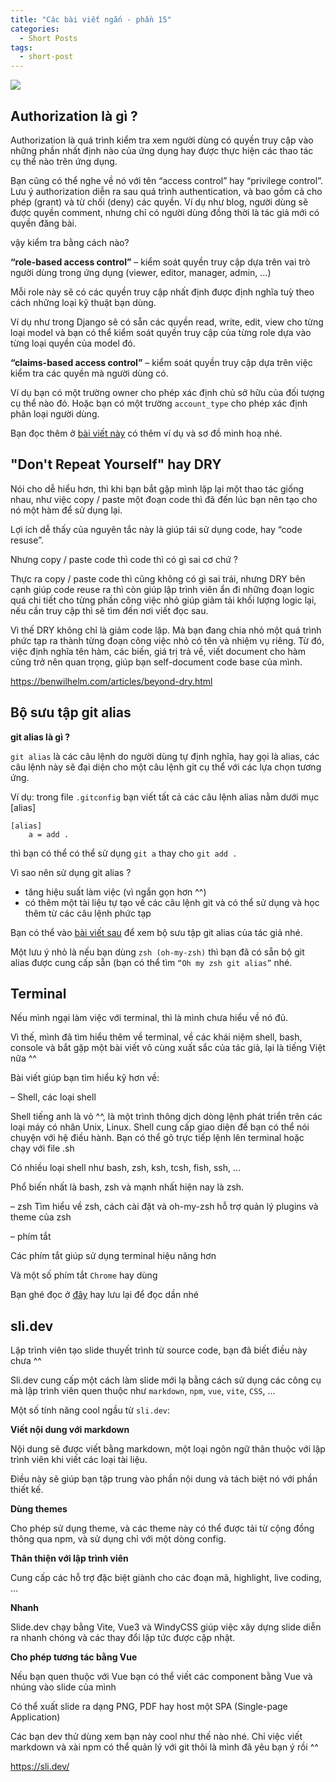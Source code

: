 ```yaml
---
title: "Các bài viết ngắn - phần 15"
categories:
  - Short Posts
tags:
  - short-post
---
```

![](assets/images/2022/10/2022-10-16-cac-bai-viet-ngan-phan-15-1.webp)

## Authorization là gì ?

Authorization là quá trình kiểm tra xem người dùng có quyền truy cập vào những phần nhất định nào của ứng dụng hay được thực hiện các thao tác cụ thể nào trên ứng dụng.

Bạn cũng có thể nghe về nó với tên “access control” hay “privilege control”. Lưu ý authorization diễn ra sau quá trình authentication, và bao gồm cả cho phép (grant) và từ chối (deny) các quyền. Ví dụ như blog, người dùng sẽ được quyền comment, nhưng chỉ có người dùng đồng thời là tác giả mới có quyền đăng bài.

vậy kiểm tra bằng cách nào?

**“role-based access control”** – kiểm soát quyền truy cập dựa trên vai trò người dùng trong ứng dụng (viewer, editor, manager, admin, …)

Mỗi role này sẽ có các quyền truy cập nhất định được định nghĩa tuỳ theo cách những loại kỹ thuật bạn dùng.

Ví dụ như trong Django sẽ có sẵn các quyền read, write, edit, view cho từng loại model và bạn có thể kiểm soát quyền truy cập của từng role dựa vào từng loại quyền của model đó.

**“claims-based access control”** – kiểm soát quyền truy cập dựa trên việc kiểm tra các quyền mà người dùng có.

Ví dụ bạn có một trường owner cho phép xác định chủ sở hữu của đối tượng cụ thể nào đó. Hoặc bạn có một trường `account_type` cho phép xác định phân loại người dùng.

Bạn đọc thêm ở [bài viết này](https://www.freecodecamp.org/news/whats-the-difference-between-authentication-and-authorisation/) có thêm ví dụ và sơ đồ minh hoạ nhé.

## "Don't Repeat Yourself" hay DRY

Nói cho dễ hiểu hơn, thì khi bạn bắt gặp mình lặp lại một thao tác giống nhau, như việc copy / paste một đoạn code thì đã đến lúc bạn nên tạo cho nó một hàm để sử dụng lại.

Lợi ích dễ thấy của nguyên tắc này là giúp tái sử dụng code, hay “code resuse”.

Nhưng copy / paste code thì code thì có gì sai cơ chứ ?

Thực ra copy / paste code thì cũng không có gì sai trái, nhưng DRY bên cạnh giúp code reuse ra thì còn giúp lập trình viên ẩn đi những đoạn logic quá chi tiết cho từng phần công việc nhỏ giúp giảm tải khối lượng logic lại, nếu cần truy cập thì sẽ tìm đến nơi viết đọc sau.

Vì thế DRY không chỉ là giảm code lặp. Mà bạn đang chia nhỏ một quá trình phức tạp ra thành từng đoạn công việc nhỏ có tên và nhiệm vụ riêng. Từ đó, việc định nghĩa tên hàm, các biến, giá trị trả về, viết document cho hàm cũng trở nên quan trọng, giúp bạn self-document code base của mình.

https://benwilhelm.com/articles/beyond-dry.html

## Bộ sưu tập git alias
**git alias là gì ?**

`git alias` là các câu lệnh do người dùng tự định nghĩa, hay gọi là alias, các câu lệnh này sẽ đại diện cho một câu lệnh git cụ thể với các lựa chọn tương ứng.

Ví dụ: trong file `.gitconfig` bạn viết tất cả các câu lệnh alias nằm dưới mục [alias]

```
[alias]
	a = add .
```

thì bạn có thể có thể sử dụng `git a` thay cho `git add .`

Vì sao nên sử dụng git alias ?

- tăng hiệu suất làm việc (vì ngắn gọn hơn ^^)
- có thêm một tài liệu tự tạo về các câu lệnh git và có thể sử dụng và học thêm từ các câu lệnh phức tạp

Bạn có thể vào [bài viết sau](https://dev.to/imjoseangel/what-are-your-git-aliases-43om) để xem bộ sưu tập git alias của tác giả nhé.

Một lưu ý nhỏ là nếu bạn dùng `zsh (oh-my-zsh)` thì bạn đã có sẵn bộ git alias được cung cấp sẵn (bạn có thể tìm `“Oh my zsh git alias”` nhé.

## Terminal

Nếu mình ngại làm việc với terminal, thì là mình chưa hiểu về nó đủ.

Vì thế, mình đã tìm hiểu thêm về terminal, về các khái niệm shell, bash, console và bắt gặp một bài viết vô cùng xuất sắc của tác giả, lại là tiếng Việt nữa ^^

Bài viết giúp bạn tìm hiểu kỹ hơn về:

– Shell, các loại shell

Shell tiếng anh là vỏ ^^, là một trình thông dịch dòng lệnh phát triển trên các loại máy có nhân Unix, Linux. Shell cung cấp giao diện để bạn có thể nói chuyện với hệ điều hành.
Bạn có thể gõ trực tiếp lệnh lên terminal hoặc chạy với file .sh

Có nhiều loại shell như bash, zsh, ksh, tcsh, fish, ssh, …

Phổ biến nhất là bash, zsh và mạnh nhất hiện nay là zsh.

– zsh
Tìm hiểu về zsh, cách cài đặt và oh-my-zsh hỗ trợ quản lý plugins và theme của zsh

– phím tắt

Các phím tắt giúp sử dụng terminal hiệu năng hơn

Và một số phím tắt `Chrome` hay dùng

Bạn ghé đọc ở [đây](https://viblo.asia/p/cai-oh-my-zsh-powerlevel10k-toi-uu-va-su-dung-phim-tat-cho-terminal-ORNZqowM50n ) hay lưu lại để đọc dần nhé

## sli.dev
Lập trình viên tạo slide thuyết trình từ source code, bạn đã biết điều này chưa ^^

Sli.dev cung cấp một cách làm slide mới lạ bằng cách sử dụng các công cụ mà lập trình viên quen thuộc như `markdown`, `npm`, `vue`, `vite`, `CSS`, …

Một số tính năng cool ngầu từ `sli.dev`:

**Viết nội dung với markdown**

Nội dung sẽ được viết bằng markdown, một loại ngôn ngữ thân thuộc với lập trình viên khi viết các loại tài liệu.

Điều này sẽ giúp bạn tập trung vào phần nội dung và tách biệt nó với phần thiết kế.

**Dùng themes**

Cho phép sử dụng theme, và các theme này có thể được tải từ cộng đồng thông qua npm, và sử dụng chỉ với một dòng config.

**Thân thiện với lập trình viên**

Cung cấp các hỗ trợ đặc biệt giành cho các đoạn mã, highlight, live coding, …

**Nhanh**

Slide.dev chạy bằng Vite, Vue3 và WindyCSS giúp việc xây dựng slide diễn ra nhanh chóng và các thay đổi lập tức được cập nhật.

**Cho phép tương tác bằng Vue**

Nếu bạn quen thuộc với Vue bạn có thể viết các component bằng Vue và nhúng vào slide của mình

Có thể xuất slide ra dạng PNG, PDF hay host một SPA (Single-page Application)

Các bạn dev thử dùng xem bạn này cool như thế nào nhé. Chỉ việc viết markdown và xài npm có thể quản lý với git thôi là mình đã yêu bạn ý rồi ^^

https://sli.dev/
